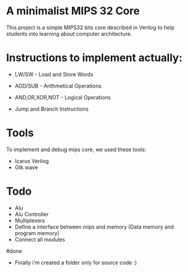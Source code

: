 # A minimalist MIPS 32 Core



This project is a simple MIPS32 bits core described in Verilog to help students into learning about computer architecture.


# Instructions to implement actually:

- LW/SW - Load and Store Words

- ADD/SUB - Arithmetical Operations

- AND,OR,XOR,NOT - Logical Operations
- Jump and Branch Instructions


# Tools

To implement and debug mips core, we used these tools:

- Icarus Verilog
- Gtk wave



# Todo
- Alu
- Alu Controller
- Multiplexers
- Define a interface between mips and memory (Data memory and program memory)
- Connect all modules


#done

- Finally i'm created a folder only for source code :)

